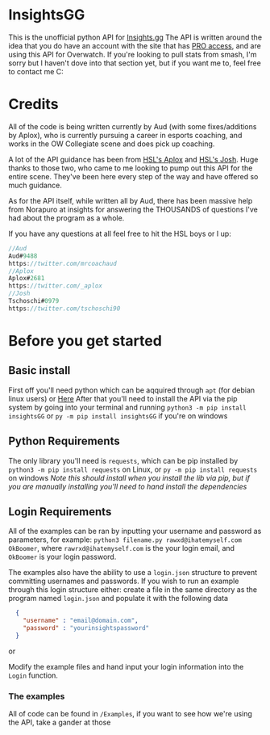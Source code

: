 # InsightsGG
This is the unofficial python API for [Insights.gg](https://insights.gg/)
The API is written around the idea that you do have an account with the site that has [PRO access](https://insights.gg/insights-pro), and are using this API for Overwatch. If you're looking to pull stats from smash, I'm sorry but I haven't dove into that section yet, but if you want me to, feel free to contact me C:

# Credits
All of the code is being written currently by Aud (with some fixes/additions by Aplox), who is currently pursuing a career in esports coaching, and works in the OW Collegiate scene and does pick up coaching.

A lot of the API guidance has been from [HSL's Aplox](https://twitter.com/_aplox?lang=en) and [HSL's Josh](https://twitter.com/tschoschi90?lang=en). Huge thanks to those two, who came to me looking to pump out this API for the entire scene. They've been here every step of the way and have offered so much guidance.

As for the API itself, while written all by Aud, there has been massive help from Norapuro at insights for answering the THOUSANDS of questions I've had about the program as a whole.  

If you have any questions at all feel free to hit the HSL boys or I up:
```Javascript
//Aud
Aud#9488
https://twitter.com/mrcoachaud
//Aplox
Aplox#2681
https://twitter.com/_aplox
//Josh
Tschoschi#0979
https://twitter.com/tschoschi90
```

# Before you get started

## Basic install
First off you'll need python which can be aqquired through `apt` (for debian linux users) or [Here](https://www.python.org/downloads/)
After that you'll need to install the API via the pip system by going into your terminal and running `python3 -m pip install insightsGG` or `py -m pip install insightsGG` if you're on windows

## Python Requirements
The only library you'll need is `requests`, which can be pip installed by `python3 -m pip install requests` on Linux, or `py -m pip install requests` on windows *Note this should install when you install the lib via pip, but if you are manually installing you'll need to hand install the dependencies*

## Login Requirements
All of the examples can be ran by inputting your username and password as parameters, for example: `python3 filename.py rawxd@ihatemyself.com OkBoomer`, where `rawrxd@ihatemyself.com` is the your login email, and `OkBoomer` is your login password.

The examples also have the ability to use a `login.json` structure to prevent committing usernames and passwords. If you wish to run an example through this login structure either:
create a file in the same directory as the program named `login.json` and populate it with the following data
```json
  {
    "username" : "email@domain.com",
    "password" : "yourinsightspassword"
  }
```

or

Modify the example files and hand input your login information into the `Login` function.

### The examples 
All of code can be found in `/Examples`, if you want to see how we're using the API, take a gander at those

